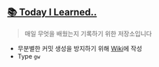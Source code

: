 ##  [📚 Today I Learned..](https://github.com/honeySleepr/TIL/wiki)
> 매일 무엇을 배웠는지 기록하기 위한 저장소입니다<br>

* 무분별한 커밋 생성을 방지하기 위해 [Wiki](https://github.com/honeySleepr/TIL/wiki)에 작성
* Type `gw`
